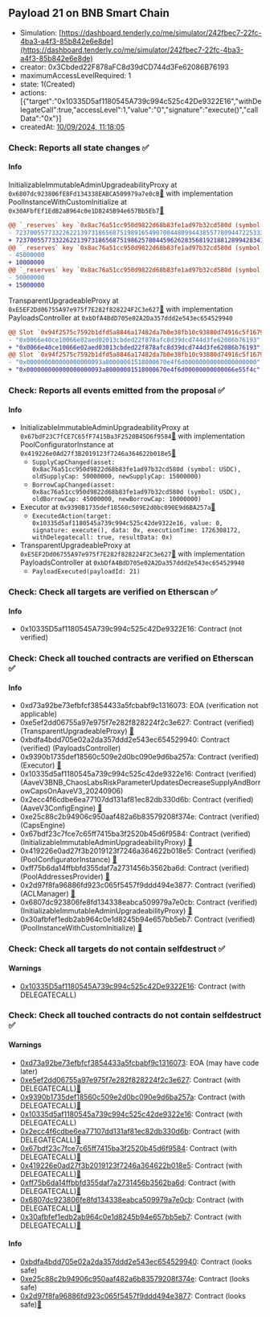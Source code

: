 ## Payload 21 on BNB Smart Chain

- Simulation: [https://dashboard.tenderly.co/me/simulator/242fbec7-22fc-4ba3-a4f3-85b842e6e8de](https://dashboard.tenderly.co/me/simulator/242fbec7-22fc-4ba3-a4f3-85b842e6e8de)
- creator: 0x3Cbded22F878aFC8d39dCD744d3Fe62086B76193
- maximumAccessLevelRequired: 1
- state: 1(Created)
- actions: [{"target":"0x10335D5af1180545A739c994c525c42De9322E16","withDelegateCall":true,"accessLevel":1,"value":"0","signature":"execute()","callData":"0x"}]
- createdAt: [10/09/2024, 11:18:05](https://bscscan.com/tx/0x3636c0628ddbe748bf588a3e3243e8046f3e70881842395360219f7aa696f555)

### Check: Reports all state changes :white_check_mark:

#### Info


InitializableImmutableAdminUpgradeabilityProxy at `0x6807dc923806fE8Fd134338EABCA509979a7e0cB`[:ghost:](https://github.com/bgd-labs/aave-address-book "AaveV3BNB.POOL") with implementation PoolInstanceWithCustomInitialize at `0x30AFbfEf1EdB2aB964c0e1D8245B94e657Bb5Eb7`[:ghost:](https://github.com/bgd-labs/aave-address-book "AaveV3BNB.POOL_IMPL")
```diff
@@ `_reserves` key `0x8ac76a51cc950d9822d68b83fe1ad97b32cd580d (symbol: USDC).configuration.data` @@
- 7237005577332262213973186568751989165490700448099443855778094472253335412044
+ 7237005577332262213973186568751986257804459626283568192188128994283415412044
@@ `_reserves` key `0x8ac76a51cc950d9822d68b83fe1ad97b32cd580d (symbol: USDC).configuration.data_decoded.borrowCap` @@
- 45000000
+ 10000000
@@ `_reserves` key `0x8ac76a51cc950d9822d68b83fe1ad97b32cd580d (symbol: USDC).configuration.data_decoded.supplyCap` @@
- 50000000
+ 15000000
```

TransparentUpgradeableProxy at `0xE5EF2Dd06755A97e975f7E282f828224F2C3e627`[:ghost:](https://github.com/bgd-labs/aave-address-book "GovernanceV3BNB.PAYLOADS_CONTROLLER") with implementation PayloadsController at `0xbDfA4BdD705e02A2Da357ddd2e543ec654529940`
```diff
@@ Slot `0x94f2575c7592b1dfd5a8846a17482da7b0e38fb10c93880d74916c5f16792464` @@
- "0x0066e40ce10066e02aed02013cbded22f878afc8d39dcd744d3fe62086b76193"
+ "0x0066e40ce10066e02aed03013cbded22f878afc8d39dcd744d3fe62086b76193"
@@ Slot `0x94f2575c7592b1dfd5a8846a17482da7b0e38fb10c93880d74916c5f16792465` @@
- "0x000000000000000000093a80000001518000670e4f6d00000000000000000000"
+ "0x000000000000000000093a80000001518000670e4f6d00000000000066e55f4c"
```


### Check: Reports all events emitted from the proposal :white_check_mark:

#### Info

- InitializableImmutableAdminUpgradeabilityProxy at `0x67bdF23C7fCE7C65fF7415Ba3F2520B45D6f9584`[:ghost:](https://github.com/bgd-labs/aave-address-book "AaveV3BNB.POOL_CONFIGURATOR") with implementation PoolConfiguratorInstance at `0x419226e0Ad27f3B2019123f7246a364622b018e5`[:ghost:](https://github.com/bgd-labs/aave-address-book "AaveV3BNB.POOL_CONFIGURATOR_IMPL")
  - `SupplyCapChanged(asset: 0x8ac76a51cc950d9822d68b83fe1ad97b32cd580d (symbol: USDC), oldSupplyCap: 50000000, newSupplyCap: 15000000)`
  - `BorrowCapChanged(asset: 0x8ac76a51cc950d9822d68b83fe1ad97b32cd580d (symbol: USDC), oldBorrowCap: 45000000, newBorrowCap: 10000000)`
- Executor at `0x9390B1735def18560c509E2d0bc090E9d6BA257a`[:ghost:](https://github.com/bgd-labs/aave-address-book "AaveV3BNB.ACL_ADMIN, GovernanceV3BNB.EXECUTOR_LVL_1")
  - `ExecutedAction(target: 0x10335d5af1180545a739c994c525c42de9322e16, value: 0, signature: execute(), data: 0x, executionTime: 1726308172, withDelegatecall: true, resultData: 0x)`
- TransparentUpgradeableProxy at `0xE5EF2Dd06755A97e975f7E282f828224F2C3e627`[:ghost:](https://github.com/bgd-labs/aave-address-book "GovernanceV3BNB.PAYLOADS_CONTROLLER") with implementation PayloadsController at `0xbDfA4BdD705e02A2Da357ddd2e543ec654529940`
  - `PayloadExecuted(payloadId: 21)`

### Check: Check all targets are verified on Etherscan :white_check_mark:

#### Info

- 0x10335D5af1180545A739c994c525c42De9322E16: Contract (not verified) 

### Check: Check all touched contracts are verified on Etherscan :white_check_mark:

#### Info

- 0xd73a92be73efbfcf3854433a5fcbabf9c1316073: EOA (verification not applicable)
- 0xe5ef2dd06755a97e975f7e282f828224f2c3e627: Contract (verified) (TransparentUpgradeableProxy) [:ghost:](https://github.com/bgd-labs/aave-address-book "GovernanceV3BNB.PAYLOADS_CONTROLLER")
- 0xbdfa4bdd705e02a2da357ddd2e543ec654529940: Contract (verified) (PayloadsController) 
- 0x9390b1735def18560c509e2d0bc090e9d6ba257a: Contract (verified) (Executor) [:ghost:](https://github.com/bgd-labs/aave-address-book "AaveV3BNB.ACL_ADMIN, GovernanceV3BNB.EXECUTOR_LVL_1")
- 0x10335d5af1180545a739c994c525c42de9322e16: Contract (verified) (AaveV3BNB_ChaosLabsRiskParameterUpdatesDecreaseSupplyAndBorrowCapsOnAaveV3_20240906) 
- 0x2ecc4f6cdbe6ea77107dd131af81ec82db330d6b: Contract (verified) (AaveV3ConfigEngine) [:ghost:](https://github.com/bgd-labs/aave-address-book "AaveV3BNB.CONFIG_ENGINE")
- 0xe25c88c2b94906c950aaf482a6b83579208f374e: Contract (verified) (CapsEngine) 
- 0x67bdf23c7fce7c65ff7415ba3f2520b45d6f9584: Contract (verified) (InitializableImmutableAdminUpgradeabilityProxy) [:ghost:](https://github.com/bgd-labs/aave-address-book "AaveV3BNB.POOL_CONFIGURATOR")
- 0x419226e0ad27f3b2019123f7246a364622b018e5: Contract (verified) (PoolConfiguratorInstance) [:ghost:](https://github.com/bgd-labs/aave-address-book "AaveV3BNB.POOL_CONFIGURATOR_IMPL")
- 0xff75b6da14ffbbfd355daf7a2731456b3562ba6d: Contract (verified) (PoolAddressesProvider) [:ghost:](https://github.com/bgd-labs/aave-address-book "AaveV3BNB.POOL_ADDRESSES_PROVIDER")
- 0x2d97f8fa96886fd923c065f5457f9ddd494e3877: Contract (verified) (ACLManager) [:ghost:](https://github.com/bgd-labs/aave-address-book "AaveV3BNB.ACL_MANAGER")
- 0x6807dc923806fe8fd134338eabca509979a7e0cb: Contract (verified) (InitializableImmutableAdminUpgradeabilityProxy) [:ghost:](https://github.com/bgd-labs/aave-address-book "AaveV3BNB.POOL")
- 0x30afbfef1edb2ab964c0e1d8245b94e657bb5eb7: Contract (verified) (PoolInstanceWithCustomInitialize) [:ghost:](https://github.com/bgd-labs/aave-address-book "AaveV3BNB.POOL_IMPL")

### Check: Check all targets do not contain selfdestruct :white_check_mark:

#### Warnings

- [0x10335D5af1180545A739c994c525c42De9322E16](https://bscscan.com/address/0x10335D5af1180545A739c994c525c42De9322E16): Contract (with DELEGATECALL)

### Check: Check all touched contracts do not contain selfdestruct :white_check_mark:

#### Warnings

- [0xd73a92be73efbfcf3854433a5fcbabf9c1316073](https://bscscan.com/address/0xd73a92be73efbfcf3854433a5fcbabf9c1316073): EOA (may have code later)
- [0xe5ef2dd06755a97e975f7e282f828224f2c3e627](https://bscscan.com/address/0xe5ef2dd06755a97e975f7e282f828224f2c3e627): Contract (with DELEGATECALL)[:ghost:](https://github.com/bgd-labs/aave-address-book "GovernanceV3BNB.PAYLOADS_CONTROLLER")
- [0x9390b1735def18560c509e2d0bc090e9d6ba257a](https://bscscan.com/address/0x9390b1735def18560c509e2d0bc090e9d6ba257a): Contract (with DELEGATECALL)[:ghost:](https://github.com/bgd-labs/aave-address-book "AaveV3BNB.ACL_ADMIN, GovernanceV3BNB.EXECUTOR_LVL_1")
- [0x10335d5af1180545a739c994c525c42de9322e16](https://bscscan.com/address/0x10335d5af1180545a739c994c525c42de9322e16): Contract (with DELEGATECALL)
- [0x2ecc4f6cdbe6ea77107dd131af81ec82db330d6b](https://bscscan.com/address/0x2ecc4f6cdbe6ea77107dd131af81ec82db330d6b): Contract (with DELEGATECALL)[:ghost:](https://github.com/bgd-labs/aave-address-book "AaveV3BNB.CONFIG_ENGINE")
- [0x67bdf23c7fce7c65ff7415ba3f2520b45d6f9584](https://bscscan.com/address/0x67bdf23c7fce7c65ff7415ba3f2520b45d6f9584): Contract (with DELEGATECALL)[:ghost:](https://github.com/bgd-labs/aave-address-book "AaveV3BNB.POOL_CONFIGURATOR")
- [0x419226e0ad27f3b2019123f7246a364622b018e5](https://bscscan.com/address/0x419226e0ad27f3b2019123f7246a364622b018e5): Contract (with DELEGATECALL)[:ghost:](https://github.com/bgd-labs/aave-address-book "AaveV3BNB.POOL_CONFIGURATOR_IMPL")
- [0xff75b6da14ffbbfd355daf7a2731456b3562ba6d](https://bscscan.com/address/0xff75b6da14ffbbfd355daf7a2731456b3562ba6d): Contract (with DELEGATECALL)[:ghost:](https://github.com/bgd-labs/aave-address-book "AaveV3BNB.POOL_ADDRESSES_PROVIDER")
- [0x6807dc923806fe8fd134338eabca509979a7e0cb](https://bscscan.com/address/0x6807dc923806fe8fd134338eabca509979a7e0cb): Contract (with DELEGATECALL)[:ghost:](https://github.com/bgd-labs/aave-address-book "AaveV3BNB.POOL")
- [0x30afbfef1edb2ab964c0e1d8245b94e657bb5eb7](https://bscscan.com/address/0x30afbfef1edb2ab964c0e1d8245b94e657bb5eb7): Contract (with DELEGATECALL)[:ghost:](https://github.com/bgd-labs/aave-address-book "AaveV3BNB.POOL_IMPL")

#### Info

- [0xbdfa4bdd705e02a2da357ddd2e543ec654529940](https://bscscan.com/address/0xbdfa4bdd705e02a2da357ddd2e543ec654529940): Contract (looks safe)
- [0xe25c88c2b94906c950aaf482a6b83579208f374e](https://bscscan.com/address/0xe25c88c2b94906c950aaf482a6b83579208f374e): Contract (looks safe)
- [0x2d97f8fa96886fd923c065f5457f9ddd494e3877](https://bscscan.com/address/0x2d97f8fa96886fd923c065f5457f9ddd494e3877): Contract (looks safe)[:ghost:](https://github.com/bgd-labs/aave-address-book "AaveV3BNB.ACL_MANAGER")

